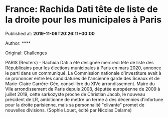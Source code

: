 
# France: Rachida Dati tête de liste de la droite pour les municipales à Paris

Published at: **2019-11-06T20:26:11+00:00**

Author: ****

Original: [Challenges](https://www.challenges.fr/top-news/france-rachida-dati-tete-de-liste-de-la-droite-pour-les-municipales-a-paris_683485)

PARIS (Reuters) - Rachida Dati a été désignée mercredi tête de liste des Républicains pour les élections municipales à Paris en mars 2020, annonce le parti dans un communiqué.
La Commission nationale d'investiture avait à se prononcer entre les candidatures de l'ancienne garde des Sceaux et de Marie-Claire Carrère-Gée, conseillère du XIVe arrondissement.
Maire du VIIe arrondissement de Paris depuis 2008, députée européenne de 2009 à juillet 2019, cette sarkozyste proche de Christian Jacob, le nouveau président de LR, ambitionne de mettre un terme à des décennies d'infortune pour la droite parisienne, mais sa personnalité "clivante" promet de nouvelles divisions.
(Sophie Louet, édité par Nicolas Delame)
